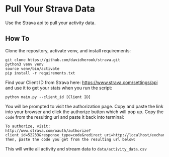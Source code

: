 # Pull Your Strava Data
Use the Strava api to pull your activity data. 

## How To

Clone the repository, activate venv, and install requirements:
```
git clone https://github.com/davidherook/strava.git
python3 venv venv
source venv/bin/activate
pip install -r requirements.txt
```

Find your Client ID from Strava here: https://www.strava.com/settings/api and use it to get your stats when you run the script:
```
python main.py --client_id [Client ID]
```

You will be prompted to visit the authorization page. Copy and paste the link into your browser and click the authorize button which will pop up. Copy the `code` from the resulting url and paste it back into terminal:

```
To authorize, visit:
http://www.strava.com/oauth/authorize?client_id=52233&response_type=code&redirect_uri=http://localhost/exchange_token&approval_prompt=force&scope=profile:read_all,activity:read_all,read_all
Then, paste the code you get from the resulting url below:

```

This will write all activity and stream data to `data/activity_data.csv`

